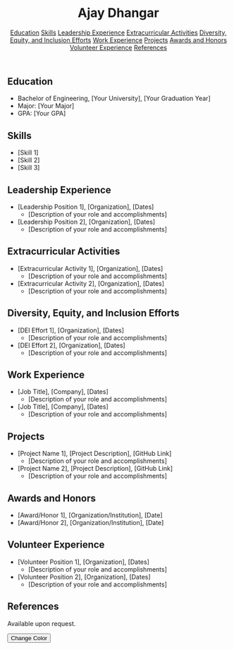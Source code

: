 <link rel="stylesheet" type="text/css" href="./style.css">

<div class="container">
    <header>
      <h1>Ajay Dhangar</h1>
      <nav>
        <a href="#education">Education</a>
        <a href="#skills">Skills</a>
        <a href="#leadership">Leadership Experience</a>
        <a href="#extracurricular">Extracurricular Activities</a>
        <a href="#dei">Diversity, Equity, and Inclusion Efforts</a>
        <a href="#work">Work Experience</a>
        <a href="#projects">Projects</a>
        <a href="#awards">Awards and Honors</a>
        <a href="#volunteer">Volunteer Experience</a>
        <a href="#references">References</a>
      </nav>
    </header>
    <main>
      <section id="education">
        <h2>Education</h2>
        <ul>
          <li>Bachelor of Engineering, [Your University], [Your Graduation Year]</li>
          <li>Major: [Your Major]</li>
          <li>GPA: [Your GPA]</li>
        </ul>
      </section>
      <section id="skills">
        <h2>Skills</h2>
        <ul>
          <li>[Skill 1]</li>
          <li>[Skill 2]</li>
          <li>[Skill 3]</li>
        </ul>
      </section>
      <section id="leadership">
        <h2>Leadership Experience</h2>
        <ul>
          <li>[Leadership Position 1], [Organization], [Dates]
            <ul>
              <li>[Description of your role and accomplishments]</li>
            </ul>
          </li>
          <li>[Leadership Position 2], [Organization], [Dates]
            <ul>
              <li>[Description of your role and accomplishments]</li>
            </ul>
          </li>
        </ul>
      </section>
      <section id="extracurricular">
        <h2>Extracurricular Activities</h2>
        <ul>
          <li>[Extracurricular Activity 1], [Organization], [Dates]
            <ul>
              <li>[Description of your role and accomplishments]</li>
            </ul>
          </li>
          <li>[Extracurricular Activity 2], [Organization], [Dates]
            <ul>
              <li>[Description of your role and accomplishments]</li>
            </ul>
          </li>
        </ul>
      </section>
      <section id="dei">
        <h2>Diversity, Equity, and Inclusion Efforts</h2>
        <ul>
          <li>[DEI Effort 1], [Organization], [Dates]
        <ul>
          <li>[Description of your role and accomplishments]</li>
        </ul>
      </li>
      <li>[DEI Effort 2], [Organization], [Dates]
        <ul>
          <li>[Description of your role and accomplishments]</li>
        </ul>
      </li>
    </ul>
  </section>
  <section id="work">
    <h2>Work Experience</h2>
    <ul>
      <li>[Job Title], [Company], [Dates]
        <ul>
          <li>[Description of your role and accomplishments]</li>
        </ul>
      </li>
      <li>[Job Title], [Company], [Dates]
        <ul>
          <li>[Description of your role and accomplishments]</li>
        </ul>
      </li>
    </ul>
  </section>
  <section id="projects">
    <h2>Projects</h2>
    <ul>
      <li>[Project Name 1], [Project Description], [GitHub Link]
        <ul>
          <li>[Description of your role and accomplishments]</li>
        </ul>
      </li>
      <li>[Project Name 2], [Project Description], [GitHub Link]
        <ul>
          <li>[Description of your role and accomplishments]</li>
        </ul>
      </li>
    </ul>
  </section>
  <section id="awards">
    <h2>Awards and Honors</h2>
    <ul>
      <li>[Award/Honor 1], [Organization/Institution], [Date]</li>
      <li>[Award/Honor 2], [Organization/Institution], [Date]</li>
    </ul>
  </section>
  <section id="volunteer">
    <h2>Volunteer Experience</h2>
    <ul>
      <li>[Volunteer Position 1], [Organization], [Dates]
        <ul>
          <li>[Description of your role and accomplishments]</li>
        </ul>
      </li>
      <li>[Volunteer Position 2], [Organization], [Dates]
        <ul>
          <li>[Description of your role and accomplishments]</li>
        </ul>
      </li>
    </ul>
  </section>
  <section id="references">
    <h2>References</h2>
    <p>Available upon request.</p>
  </section>
</main>
</div>
<button id="color-btn">Change Color</button>
<script>
    const colorBtn = document.querySelector('#color-btn');
    const body = document.querySelector('body');

    colorBtn.addEventListener('click', function() {
      body.style.backgroundColor = randomColor();
    });

    function randomColor() {
      const colors = ['#ff7f50', '#87cefa', '#6495ed', '#ff69b4', '#ffa07a', '#00fa9a'];
      return colors[Math.floor(Math.random() * colors.length)];
    }
  </script>
    
